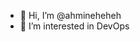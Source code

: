 - 👋 Hi, I’m @ahmineheheh
- 👀 I’m interested in DevOps

<!---
ahmineheheh/ahmineheheh is a ✨ special ✨ repository because its `README.md` (this file) appears on your GitHub profile.
You can click the Preview link to take a look at your changes.
--->
